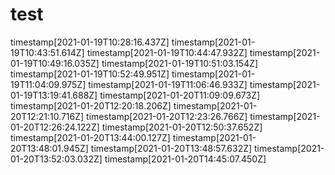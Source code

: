 # test
timestamp[2021-01-19T10:28:16.437Z]
timestamp[2021-01-19T10:43:51.614Z]
timestamp[2021-01-19T10:44:47.932Z]
timestamp[2021-01-19T10:49:16.035Z]
timestamp[2021-01-19T10:51:03.154Z]
timestamp[2021-01-19T10:52:49.951Z]
timestamp[2021-01-19T11:04:09.975Z]
timestamp[2021-01-19T11:06:46.933Z]
timestamp[2021-01-19T13:19:41.688Z]
timestamp[2021-01-20T11:09:09.673Z]
timestamp[2021-01-20T12:20:18.206Z]
timestamp[2021-01-20T12:21:10.716Z]
timestamp[2021-01-20T12:23:26.766Z]
timestamp[2021-01-20T12:26:24.122Z]
timestamp[2021-01-20T12:50:37.652Z]
timestamp[2021-01-20T13:44:00.127Z]
timestamp[2021-01-20T13:48:01.945Z]
timestamp[2021-01-20T13:48:57.632Z]
timestamp[2021-01-20T13:52:03.032Z]
timestamp[2021-01-20T14:45:07.450Z]
